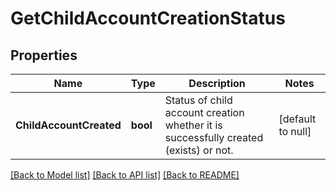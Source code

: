 # GetChildAccountCreationStatus

## Properties
Name | Type | Description | Notes
------------ | ------------- | ------------- | -------------
**ChildAccountCreated** | **bool** | Status of child account creation whether it is successfully created (exists) or not. | [default to null]

[[Back to Model list]](../README.md#documentation-for-models) [[Back to API list]](../README.md#documentation-for-api-endpoints) [[Back to README]](../README.md)


